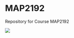 # MAP2192
Repository for Course MAP2192




<img src ="https://www.fau.edu/public-affairs/images/spirit-mark2.png">

